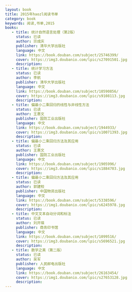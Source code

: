 ```yaml
---
layout: book
title: 2015年haozl阅读书单
category: book
keywords: 阅读,书单,2015
books:
   - title: 统计自然语言处理（第2版）
     status: 已读
     author: 宗成庆
     publisher: 清华大学出版社
     language: 中文
     link: https://book.douban.com/subject/25746399/
     cover: https://img3.doubanio.com/lpic/s27091501.jpg
     description:
   - title: 统计学习方法
     status: 已读
     author: 李航
     publisher: 清华大学出版社
     language: 中文
     link: https://book.douban.com/subject/10590856/
     cover: https://img3.doubanio.com/lpic/s9108113.jpg
     description:
   - title: 偏最小二乘回归的线性与非线性方法
     status: 已读
     author: 王惠文
     publisher: 国防工业出版社
     language: 中文
     link: https://book.douban.com/subject/1944933/
     cover: https://img3.doubanio.com/lpic/s10071393.jpg
     description:
   - title: 偏最小二乘回归方法及其应用
     status: 已读
     author: 王惠文
     publisher: 国防工业出版社
     language: 中文
     link: https://book.douban.com/subject/1905996/
     cover: https://img3.doubanio.com/lpic/s1884703.jpg
     description:
   - title: 偏最小二乘回归方法及其应用
     status: 已读
     author: 郭建校
     publisher: 中国物资出版社
     language: 中文
     link: https://book.douban.com/subject/5338596/
     cover: https://img1.doubanio.com/lpic/s6245978.jpg
     description:
   - title: 中文文本自动分词和标注
     status: 已读
     author: 刘开瑛
     publisher: 商务印书馆
     language: 中文
     link: https://book.douban.com/subject/1099516/
     cover: https://img3.doubanio.com/lpic/s5696521.jpg
     description:
   - title: 数学之美（第二版）
     status: 已读
     author: 吴军
     publisher: 人民邮电出版社
     language: 中文
     link: https://book.douban.com/subject/26163454/
     cover: https://img1.doubanio.com/lpic/s27653128.jpg
     description:
---
```


